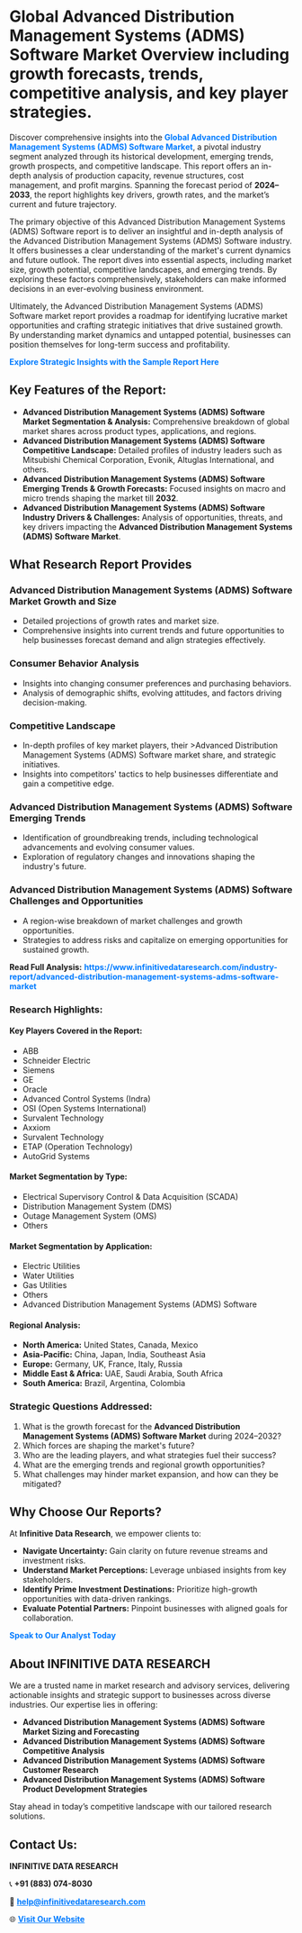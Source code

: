 <h1>Global Advanced Distribution Management Systems (ADMS) Software Market Overview including growth forecasts, trends, competitive analysis, and key player strategies.</h1>
<p>
Discover comprehensive insights into the 
<a href="https://www.infinitivedataresearch.com/industry-report/advanced-distribution-management-systems-adms-software-market" rel="dofollow" style="color: #007BFF; text-decoration: none;"><strong>Global Advanced Distribution Management Systems (ADMS) Software Market</strong></a>, a pivotal industry segment analyzed through its historical development, emerging trends, growth prospects, and competitive landscape. This report offers an in-depth analysis of production capacity, revenue structures, cost management, and profit margins. Spanning the forecast period of <strong>2024–2033</strong>, the report highlights key drivers, growth rates, and the market’s current and future trajectory.
</p>
<p>
The primary objective of this Advanced Distribution Management Systems (ADMS) Software report is to deliver an insightful and in-depth analysis of the Advanced Distribution Management Systems (ADMS) Software industry. It offers businesses a clear understanding of the market's current dynamics and future outlook. The report dives into essential aspects, including market size, growth potential, competitive landscapes, and emerging trends. By exploring these factors comprehensively, stakeholders can make informed decisions in an ever-evolving business environment.
</p>
<p>
Ultimately, the Advanced Distribution Management Systems (ADMS) Software market report provides a roadmap for identifying lucrative market opportunities and crafting strategic initiatives that drive sustained growth. By understanding market dynamics and untapped potential, businesses can position themselves for long-term success and profitability.
</p>
<p>
<a href="https://www.infinitivedataresearch.com/request-sample/reportId=103986" style="color: #007BFF; text-decoration: none;"><strong>Explore Strategic Insights with the Sample Report Here</strong></a>
</p>

<h2>Key Features of the Report:</h2>
<ul>
<li><strong>Advanced Distribution Management Systems (ADMS) Software Market Segmentation & Analysis:</strong> Comprehensive breakdown of global market shares across product types, applications, and regions.</li>
<li><strong>Advanced Distribution Management Systems (ADMS) Software Competitive Landscape:</strong> Detailed profiles of industry leaders such as Mitsubishi Chemical Corporation, Evonik, Altuglas International, and others.</li>
<li><strong>Advanced Distribution Management Systems (ADMS) Software Emerging Trends & Growth Forecasts:</strong> Focused insights on macro and micro trends shaping the market till <strong>2032</strong>.</li>
<li><strong>Advanced Distribution Management Systems (ADMS) Software Industry Drivers & Challenges:</strong> Analysis of opportunities, threats, and key drivers impacting the <strong>Advanced Distribution Management Systems (ADMS) Software Market</strong>.</li>
</ul>

<h2>What Research Report Provides</h2>
<h3>Advanced Distribution Management Systems (ADMS) Software Market Growth and Size</h3>
<ul>
<li>Detailed projections of growth rates and market size.</li>
<li>Comprehensive insights into current trends and future opportunities to help businesses forecast demand and align strategies effectively.</li>
</ul>

<h3>Consumer Behavior Analysis</h3>
<ul>
<li>Insights into changing consumer preferences and purchasing behaviors.</li>
<li>Analysis of demographic shifts, evolving attitudes, and factors driving decision-making.</li>
</ul>

<h3>Competitive Landscape</h3>
<ul>
<li>In-depth profiles of key market players, their >Advanced Distribution Management Systems (ADMS) Software market share, and strategic initiatives.</li>
<li>Insights into competitors' tactics to help businesses differentiate and gain a competitive edge.</li>
</ul>

<h3>Advanced Distribution Management Systems (ADMS) Software Emerging Trends</h3>
<ul>
<li>Identification of groundbreaking trends, including technological advancements and evolving consumer values.</li>
<li>Exploration of regulatory changes and innovations shaping the industry's future.</li>
</ul>

<h3>Advanced Distribution Management Systems (ADMS) Software Challenges and Opportunities</h3>
<ul>
<li>A region-wise breakdown of market challenges and growth opportunities.</li>
<li>Strategies to address risks and capitalize on emerging opportunities for sustained growth.</li>
</ul>
<p><strong>Read Full Analysis:</strong> <a href="https://www.infinitivedataresearch.com/industry-report/advanced-distribution-management-systems-adms-software-market" rel="dofollow" style="color: #007BFF; text-decoration: none;"><strong>https://www.infinitivedataresearch.com/industry-report/advanced-distribution-management-systems-adms-software-market</strong></a></p>
<h3>Research Highlights:</h3>
<h4>Key Players Covered in the Report:</h4>
<ul><li>ABB</li><li>Schneider Electric</li><li>Siemens</li><li>GE</li><li>Oracle</li><li>Advanced Control Systems (Indra)</li><li>OSI (Open Systems International)</li><li>Survalent Technology</li><li>Axxiom</li><li>Survalent Technology</li><li>ETAP (Operation Technology)</li><li>AutoGrid Systems</li></ul>
<h4>Market Segmentation by Type:</h4>
<ul><li>Electrical Supervisory Control &amp; Data Acquisition (SCADA)</li><li>Distribution Management System (DMS)</li><li>Outage Management System (OMS)</li><li>Others</li></ul>
<h4>Market Segmentation by Application:</h4>
<ul><li>Electric Utilities</li><li>Water Utilities</li><li>Gas Utilities</li><li>Others</li><li>Advanced Distribution Management Systems (ADMS) Software</li></ul>

<h4>Regional Analysis:</h4>
<ul>
<li><strong>North America:</strong> United States, Canada, Mexico</li>
<li><strong>Asia-Pacific:</strong> China, Japan, India, Southeast Asia</li>
<li><strong>Europe:</strong> Germany, UK, France, Italy, Russia</li>
<li><strong>Middle East & Africa:</strong> UAE, Saudi Arabia, South Africa</li>
<li><strong>South America:</strong> Brazil, Argentina, Colombia</li>
</ul>

<h3>Strategic Questions Addressed:</h3>
<ol>
<li>What is the growth forecast for the <strong>Advanced Distribution Management Systems (ADMS) Software Market</strong> during 2024–2032?</li>
<li>Which forces are shaping the market's future?</li>
<li>Who are the leading players, and what strategies fuel their success?</li>
<li>What are the emerging trends and regional growth opportunities?</li>
<li>What challenges may hinder market expansion, and how can they be mitigated?</li>
</ol>

<h2>Why Choose Our Reports?</h2>
<p>At <strong>Infinitive Data Research</strong>, we empower clients to:</p>
<ul>
<li><strong>Navigate Uncertainty:</strong> Gain clarity on future revenue streams and investment risks.</li>
<li><strong>Understand Market Perceptions:</strong> Leverage unbiased insights from key stakeholders.</li>
<li><strong>Identify Prime Investment Destinations:</strong> Prioritize high-growth opportunities with data-driven rankings.</li>
<li><strong>Evaluate Potential Partners:</strong> Pinpoint businesses with aligned goals for collaboration.</li>
</ul>
<p><a href="https://www.infinitivedataresearch.com/industry-report/advanced-distribution-management-systems-adms-software-market" rel="dofollow" style="color: #007BFF; text-decoration: none;"><strong>Speak to Our Analyst Today</strong></a></p>

<h2>About INFINITIVE DATA RESEARCH</h2>
<p>We are a trusted name in market research and advisory services, delivering actionable insights and strategic support to businesses across diverse industries. Our expertise lies in offering:</p>
<ul>
<li><strong>Advanced Distribution Management Systems (ADMS) Software Market Sizing and Forecasting</strong></li>
<li><strong>Advanced Distribution Management Systems (ADMS) Software Competitive Analysis</strong></li>
<li><strong>Advanced Distribution Management Systems (ADMS) Software Customer Research</strong></li>
<li><strong>Advanced Distribution Management Systems (ADMS) Software Product Development Strategies</strong></li>
</ul>
<p>Stay ahead in today’s competitive landscape with our tailored research solutions.</p>

<h2>Contact Us:</h2>
<p><strong>INFINITIVE DATA RESEARCH</strong></p>
<p>📞 <strong>+91 (883) 074-8030</strong></p>
<p>📧 <strong><a href="mailto:help@infinitivedataresearch.com" style="color: #007BFF;">help@infinitivedataresearch.com</a></strong></p>
<p>🌐 <strong><a href="https://www.infinitivedataresearch.com" rel="dofollow" style="color: #007BFF;">Visit Our Website</a></strong></p>